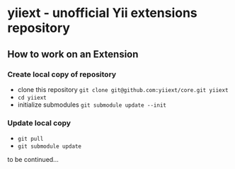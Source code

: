 # yiiext - unofficial Yii extensions repository

## How to work on an Extension

### Create local copy of repository
* clone this repository `git clone git@github.com:yiiext/core.git yiiext`
* `cd yiiext`
* initialize submodules `git submodule update --init`

### Update local copy
* `git pull`
* `git submodule update`


to be continued...


